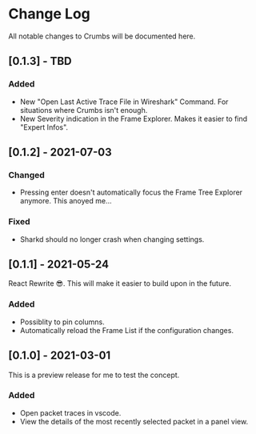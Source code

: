 # Change Log

All notable changes to Crumbs will be documented here.

## [0.1.3] - TBD

### Added
- New "Open Last Active Trace File in Wireshark" Command. For situations where Crumbs isn't enough.
- New Severity indication in the Frame Explorer. Makes it easier to find "Expert Infos".

## [0.1.2] - 2021-07-03

### Changed
- Pressing enter doesn't automatically focus the Frame Tree Explorer anymore. This anoyed me...

### Fixed
- Sharkd should no longer crash when changing settings.

## [0.1.1] - 2021-05-24
React Rewrite 😎. This will make it easier to build upon in the future.

### Added
- Possiblity to pin columns.
- Automatically reload the Frame List if the configuration changes.

## [0.1.0] - 2021-03-01
This is a preview release for me to test the concept.

### Added
- Open packet traces in vscode.
- View the details of the most recently selected packet in a panel view.